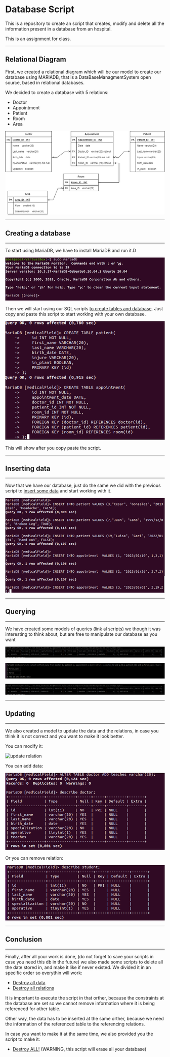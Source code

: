 # Database Script

This is a repository to create an script that creates, modify and delete all the information present in a database from an hospital.

This is an assignment for class.

----

## Relational Diagram

First, we created a relational diagram which will be our model to create our database using MARIADB, that is a DataBaseManagmentSystem open source, based in relational databases.

We decided to create a database with 5 relations:

* Doctor
* Appointment
* Patient
* Room
* Area

![relation_diagram](./doc/ASSI06.drawio.png)

----

## Creating a database

----

To start using MariaDB, we have to install MariaDB and run it.D

![run mariadb](./doc/run_mariadb.png)

Then we will start using our SQL scripts [to create tables and database](./scripts/ddl.sql). Just copy and paste this script to start working with your own database.

![create database](./doc/create_database.png)

This will show after you copy paste the script.

----

## Inserting data

----

Now that we have our database, just do the same we did with the previous script to [insert some data](./scripts/dml.sql) and start working with it.

![insert data](./doc/insert_data.png)

----

## Querying

----

We have created some models of queries (link al scripts) we though it was interesting to think about, but are free to manipulate our database as you want

![query one](./doc/query_one.png)

![query two](./doc/query_two.png)

![query one](./doc/query_one.png)

----

## Updating

----

We also created a model to update the data and the relations, in case you think it is not correct and you want to make it look better.

You can modify it:

![update relation](./doc/update_relation.png)

You can add data:

![add relation](./doc/add_relation.png)

Or you can remove relation:

![remove relation](./doc/remove_relation.png)

----

## Conclusion

----

Finally, after all your work is done, (do not forget to save your scripts in case you need this db in the future) we also made some scripts to delete all the date stored in, and make it like if never existed. We divided it in an specific order so everythin will work:

* [Destroy all data](./scripts/delete.sql)
* [Destroy all relations](./scripts/drop.sql)

It is important to execute the script in that orther, because the constraints at the database are set so we cannot remove information where it is being referenced for other table.

Other way, the data has to be inserted at the same orther, because we need the information of the referenced table to the referencing relations.

In case you want to make it at the same time, we also provided you the script to make it:

* [Destroy ALL!](./scripts/finish.sql) (WARNING, this script will erase all your database)
